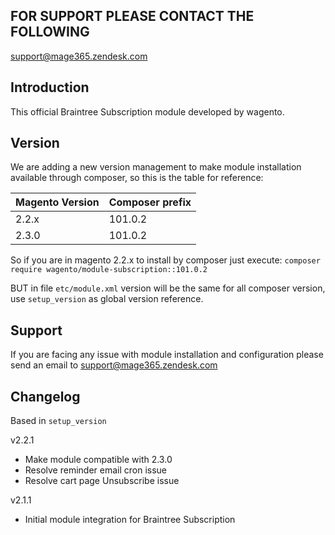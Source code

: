 ## FOR SUPPORT PLEASE CONTACT THE FOLLOWING
support@mage365.zendesk.com

## Introduction
This official Braintree Subscription module developed by wagento.

## Version
We are adding a new version management to make module installation available through composer, so this is the table for reference: 

Magento Version | Composer prefix 
----            | ---- 
2.2.x           | 101.0.2
2.3.0           | 101.0.2

So if you are in magento 2.2.x to install by composer just execute: `composer require wagento/module-subscription::101.0.2`

BUT in file `etc/module.xml` version will be the same for all composer version, use `setup_version` as global version reference.

## Support
If you are facing any issue with module installation and configuration please send an email to support@mage365.zendesk.com

## Changelog
Based in `setup_version`

v2.2.1
- Make module compatible with 2.3.0
- Resolve reminder email cron issue
- Resolve cart page Unsubscribe issue 

v2.1.1
- Initial module integration for Braintree Subscription 
